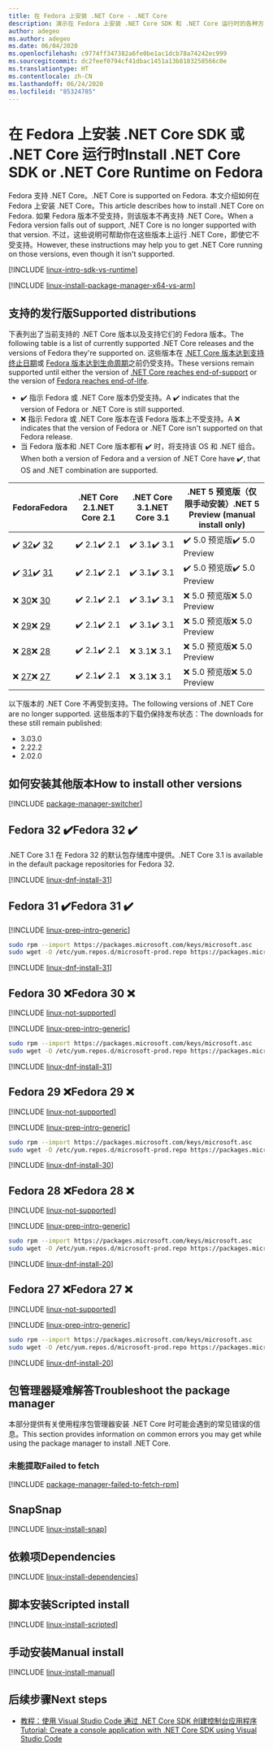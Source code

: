 ```yaml
---
title: 在 Fedora 上安装 .NET Core - .NET Core
description: 演示在 Fedora 上安装 .NET Core SDK 和 .NET Core 运行时的各种方法。
author: adegeo
ms.author: adegeo
ms.date: 06/04/2020
ms.openlocfilehash: c9774ff347382a6fe0be1ac1dcb78a74242ec999
ms.sourcegitcommit: dc2feef0794cf41dbac1451a13b8183258566c0e
ms.translationtype: HT
ms.contentlocale: zh-CN
ms.lasthandoff: 06/24/2020
ms.locfileid: "85324785"
---
```

# <a name="install-net-core-sdk-or-net-core-runtime-on-fedora"></a><span data-ttu-id="fc005-103">在 Fedora 上安装 .NET Core SDK 或 .NET Core 运行时</span><span class="sxs-lookup"><span data-stu-id="fc005-103">Install .NET Core SDK or .NET Core Runtime on Fedora</span></span>

<span data-ttu-id="fc005-104">Fedora 支持 .NET Core。</span><span class="sxs-lookup"><span data-stu-id="fc005-104">.NET Core is supported on Fedora.</span></span> <span data-ttu-id="fc005-105">本文介绍如何在 Fedora 上安装 .NET Core。</span><span class="sxs-lookup"><span data-stu-id="fc005-105">This article describes how to install .NET Core on Fedora.</span></span> <span data-ttu-id="fc005-106">如果 Fedora 版本不受支持，则该版本不再支持 .NET Core。</span><span class="sxs-lookup"><span data-stu-id="fc005-106">When a Fedora version falls out of support, .NET Core is no longer supported with that version.</span></span> <span data-ttu-id="fc005-107">不过，这些说明可帮助你在这些版本上运行 .NET Core，即使它不受支持。</span><span class="sxs-lookup"><span data-stu-id="fc005-107">However, these instructions may help you to get .NET Core running on those versions, even though it isn't supported.</span></span>

[!INCLUDE [linux-intro-sdk-vs-runtime](includes/linux-intro-sdk-vs-runtime.md)]

[!INCLUDE [linux-install-package-manager-x64-vs-arm](includes/linux-install-package-manager-x64-vs-arm.md)]

## <a name="supported-distributions"></a><span data-ttu-id="fc005-108">支持的发行版</span><span class="sxs-lookup"><span data-stu-id="fc005-108">Supported distributions</span></span>

<span data-ttu-id="fc005-109">下表列出了当前支持的 .NET Core 版本以及支持它们的 Fedora 版本。</span><span class="sxs-lookup"><span data-stu-id="fc005-109">The following table is a list of currently supported .NET Core releases and the versions of Fedora they're supported on.</span></span> <span data-ttu-id="fc005-110">这些版本在 [.NET Core 版本达到支持终止日期](https://dotnet.microsoft.com/platform/support/policy/dotnet-core)或 [Fedora 版本达到生命周期](https://fedoraproject.org/wiki/End_of_life)之前仍受支持。</span><span class="sxs-lookup"><span data-stu-id="fc005-110">These versions remain supported until either the version of [.NET Core reaches end-of-support](https://dotnet.microsoft.com/platform/support/policy/dotnet-core) or the version of [Fedora reaches end-of-life](https://fedoraproject.org/wiki/End_of_life).</span></span>

- <span data-ttu-id="fc005-111">✔️ 指示 Fedora 或 .NET Core 版本仍受支持。</span><span class="sxs-lookup"><span data-stu-id="fc005-111">A ✔️ indicates that the version of Fedora or .NET Core is still supported.</span></span>
- <span data-ttu-id="fc005-112">❌ 指示 Fedora 或 .NET Core 版本在该 Fedora 版本上不受支持。</span><span class="sxs-lookup"><span data-stu-id="fc005-112">A ❌ indicates that the version of Fedora or .NET Core isn't supported on that Fedora release.</span></span>
- <span data-ttu-id="fc005-113">当 Fedora 版本和 .NET Core 版本都有 ✔️ 时，将支持该 OS 和 .NET 组合。</span><span class="sxs-lookup"><span data-stu-id="fc005-113">When both a version of Fedora and a version of .NET Core have ✔️, that OS and .NET combination are supported.</span></span>

| <span data-ttu-id="fc005-114">Fedora</span><span class="sxs-lookup"><span data-stu-id="fc005-114">Fedora</span></span>                   | <span data-ttu-id="fc005-115">.NET Core 2.1</span><span class="sxs-lookup"><span data-stu-id="fc005-115">.NET Core 2.1</span></span> | <span data-ttu-id="fc005-116">.NET Core 3.1</span><span class="sxs-lookup"><span data-stu-id="fc005-116">.NET Core 3.1</span></span> | <span data-ttu-id="fc005-117">.NET 5 预览版（仅限手动安装）</span><span class="sxs-lookup"><span data-stu-id="fc005-117">.NET 5 Preview (manual install only)</span></span> |
|--------------------------|---------------|---------------|----------------|
| <span data-ttu-id="fc005-118">✔️ [32](linux-fedora.md#fedora-32-)</span><span class="sxs-lookup"><span data-stu-id="fc005-118">✔️ [32](linux-fedora.md#fedora-32-)</span></span> | <span data-ttu-id="fc005-119">✔️ 2.1</span><span class="sxs-lookup"><span data-stu-id="fc005-119">✔️ 2.1</span></span>        | <span data-ttu-id="fc005-120">✔️ 3.1</span><span class="sxs-lookup"><span data-stu-id="fc005-120">✔️ 3.1</span></span>        | <span data-ttu-id="fc005-121">✔️ 5.0 预览版</span><span class="sxs-lookup"><span data-stu-id="fc005-121">✔️ 5.0 Preview</span></span> |
| <span data-ttu-id="fc005-122">✔️ [31](linux-fedora.md#fedora-31-)</span><span class="sxs-lookup"><span data-stu-id="fc005-122">✔️ [31](linux-fedora.md#fedora-31-)</span></span> | <span data-ttu-id="fc005-123">✔️ 2.1</span><span class="sxs-lookup"><span data-stu-id="fc005-123">✔️ 2.1</span></span>        | <span data-ttu-id="fc005-124">✔️ 3.1</span><span class="sxs-lookup"><span data-stu-id="fc005-124">✔️ 3.1</span></span>        | <span data-ttu-id="fc005-125">✔️ 5.0 预览版</span><span class="sxs-lookup"><span data-stu-id="fc005-125">✔️ 5.0 Preview</span></span> |
| <span data-ttu-id="fc005-126">❌ [30](linux-fedora.md#fedora-30-)</span><span class="sxs-lookup"><span data-stu-id="fc005-126">❌ [30](linux-fedora.md#fedora-30-)</span></span> | <span data-ttu-id="fc005-127">✔️ 2.1</span><span class="sxs-lookup"><span data-stu-id="fc005-127">✔️ 2.1</span></span>        | <span data-ttu-id="fc005-128">✔️ 3.1</span><span class="sxs-lookup"><span data-stu-id="fc005-128">✔️ 3.1</span></span>        | <span data-ttu-id="fc005-129">❌ 5.0 预览版</span><span class="sxs-lookup"><span data-stu-id="fc005-129">❌ 5.0 Preview</span></span> |
| <span data-ttu-id="fc005-130">❌ [29](linux-fedora.md#fedora-29-)</span><span class="sxs-lookup"><span data-stu-id="fc005-130">❌ [29](linux-fedora.md#fedora-29-)</span></span> | <span data-ttu-id="fc005-131">✔️ 2.1</span><span class="sxs-lookup"><span data-stu-id="fc005-131">✔️ 2.1</span></span>        | <span data-ttu-id="fc005-132">✔️ 3.1</span><span class="sxs-lookup"><span data-stu-id="fc005-132">✔️ 3.1</span></span>        | <span data-ttu-id="fc005-133">❌ 5.0 预览版</span><span class="sxs-lookup"><span data-stu-id="fc005-133">❌ 5.0 Preview</span></span> |
| <span data-ttu-id="fc005-134">❌ [28](linux-fedora.md#fedora-28-)</span><span class="sxs-lookup"><span data-stu-id="fc005-134">❌ [28](linux-fedora.md#fedora-28-)</span></span> | <span data-ttu-id="fc005-135">✔️ 2.1</span><span class="sxs-lookup"><span data-stu-id="fc005-135">✔️ 2.1</span></span>        | <span data-ttu-id="fc005-136">❌ 3.1</span><span class="sxs-lookup"><span data-stu-id="fc005-136">❌ 3.1</span></span>        | <span data-ttu-id="fc005-137">❌ 5.0 预览版</span><span class="sxs-lookup"><span data-stu-id="fc005-137">❌ 5.0 Preview</span></span> |
| <span data-ttu-id="fc005-138">❌ [27](linux-fedora.md#fedora-27-)</span><span class="sxs-lookup"><span data-stu-id="fc005-138">❌ [27](linux-fedora.md#fedora-27-)</span></span> | <span data-ttu-id="fc005-139">✔️ 2.1</span><span class="sxs-lookup"><span data-stu-id="fc005-139">✔️ 2.1</span></span>        | <span data-ttu-id="fc005-140">❌ 3.1</span><span class="sxs-lookup"><span data-stu-id="fc005-140">❌ 3.1</span></span>        | <span data-ttu-id="fc005-141">❌ 5.0 预览版</span><span class="sxs-lookup"><span data-stu-id="fc005-141">❌ 5.0 Preview</span></span> |

<span data-ttu-id="fc005-142">以下版本的 .NET Core 不再受到支持。</span><span class="sxs-lookup"><span data-stu-id="fc005-142">The following versions of .NET Core are no longer supported.</span></span> <span data-ttu-id="fc005-143">这些版本的下载仍保持发布状态：</span><span class="sxs-lookup"><span data-stu-id="fc005-143">The downloads for these still remain published:</span></span>

- <span data-ttu-id="fc005-144">3.0</span><span class="sxs-lookup"><span data-stu-id="fc005-144">3.0</span></span>
- <span data-ttu-id="fc005-145">2.2</span><span class="sxs-lookup"><span data-stu-id="fc005-145">2.2</span></span>
- <span data-ttu-id="fc005-146">2.0</span><span class="sxs-lookup"><span data-stu-id="fc005-146">2.0</span></span>

## <a name="how-to-install-other-versions"></a><span data-ttu-id="fc005-147">如何安装其他版本</span><span class="sxs-lookup"><span data-stu-id="fc005-147">How to install other versions</span></span>

[!INCLUDE [package-manager-switcher](./includes/package-manager-heading-hack-pkgname.md)]

## <a name="fedora-32-"></a><span data-ttu-id="fc005-148">Fedora 32 ✔️</span><span class="sxs-lookup"><span data-stu-id="fc005-148">Fedora 32 ✔️</span></span>

<span data-ttu-id="fc005-149">.NET Core 3.1 在 Fedora 32 的默认包存储库中提供。</span><span class="sxs-lookup"><span data-stu-id="fc005-149">.NET Core 3.1 is available in the default package repositories for Fedora 32.</span></span>

[!INCLUDE [linux-dnf-install-31](includes/linux-install-31-dnf.md)]

## <a name="fedora-31-"></a><span data-ttu-id="fc005-150">Fedora 31 ✔️</span><span class="sxs-lookup"><span data-stu-id="fc005-150">Fedora 31 ✔️</span></span>

[!INCLUDE [linux-prep-intro-generic](includes/linux-prep-intro-generic.md)]

```bash
sudo rpm --import https://packages.microsoft.com/keys/microsoft.asc
sudo wget -O /etc/yum.repos.d/microsoft-prod.repo https://packages.microsoft.com/config/fedora/31/prod.repo
```

[!INCLUDE [linux-dnf-install-31](includes/linux-install-31-dnf.md)]

## <a name="fedora-30-"></a><span data-ttu-id="fc005-151">Fedora 30 ❌</span><span class="sxs-lookup"><span data-stu-id="fc005-151">Fedora 30 ❌</span></span>

[!INCLUDE [linux-not-supported](includes/linux-not-supported-fedora.md)]

[!INCLUDE [linux-prep-intro-generic](includes/linux-prep-intro-generic.md)]

```bash
sudo rpm --import https://packages.microsoft.com/keys/microsoft.asc
sudo wget -O /etc/yum.repos.d/microsoft-prod.repo https://packages.microsoft.com/config/fedora/30/prod.repo
```

[!INCLUDE [linux-dnf-install-31](includes/linux-install-31-dnf.md)]

## <a name="fedora-29-"></a><span data-ttu-id="fc005-152">Fedora 29 ❌</span><span class="sxs-lookup"><span data-stu-id="fc005-152">Fedora 29 ❌</span></span>

[!INCLUDE [linux-not-supported](includes/linux-not-supported-fedora.md)]

[!INCLUDE [linux-prep-intro-generic](includes/linux-prep-intro-generic.md)]

```bash
sudo rpm --import https://packages.microsoft.com/keys/microsoft.asc
sudo wget -O /etc/yum.repos.d/microsoft-prod.repo https://packages.microsoft.com/config/fedora/29/prod.repo
```

[!INCLUDE [linux-dnf-install-30](includes/linux-install-30-dnf.md)]

## <a name="fedora-28-"></a><span data-ttu-id="fc005-153">Fedora 28 ❌</span><span class="sxs-lookup"><span data-stu-id="fc005-153">Fedora 28 ❌</span></span>

[!INCLUDE [linux-not-supported](includes/linux-not-supported-fedora.md)]

[!INCLUDE [linux-prep-intro-generic](includes/linux-prep-intro-generic.md)]

```bash
sudo rpm --import https://packages.microsoft.com/keys/microsoft.asc
sudo wget -O /etc/yum.repos.d/microsoft-prod.repo https://packages.microsoft.com/config/fedora/28/prod.repo
```

[!INCLUDE [linux-dnf-install-20](includes/linux-install-20-dnf.md)]

## <a name="fedora-27-"></a><span data-ttu-id="fc005-154">Fedora 27 ❌</span><span class="sxs-lookup"><span data-stu-id="fc005-154">Fedora 27 ❌</span></span>

[!INCLUDE [linux-not-supported](includes/linux-not-supported-fedora.md)]

[!INCLUDE [linux-prep-intro-generic](includes/linux-prep-intro-generic.md)]

```bash
sudo rpm --import https://packages.microsoft.com/keys/microsoft.asc
sudo wget -O /etc/yum.repos.d/microsoft-prod.repo https://packages.microsoft.com/config/fedora/27/prod.repo
```

[!INCLUDE [linux-dnf-install-20](includes/linux-install-20-dnf.md)]

## <a name="troubleshoot-the-package-manager"></a><span data-ttu-id="fc005-155">包管理器疑难解答</span><span class="sxs-lookup"><span data-stu-id="fc005-155">Troubleshoot the package manager</span></span>

<span data-ttu-id="fc005-156">本部分提供有关使用程序包管理器安装 .NET Core 时可能会遇到的常见错误的信息。</span><span class="sxs-lookup"><span data-stu-id="fc005-156">This section provides information on common errors you may get while using the package manager to install .NET Core.</span></span>

### <a name="failed-to-fetch"></a><span data-ttu-id="fc005-157">未能提取</span><span class="sxs-lookup"><span data-stu-id="fc005-157">Failed to fetch</span></span>

[!INCLUDE [package-manager-failed-to-fetch-rpm](includes/package-manager-failed-to-fetch-rpm.md)]

## <a name="snap"></a><span data-ttu-id="fc005-158">Snap</span><span class="sxs-lookup"><span data-stu-id="fc005-158">Snap</span></span>

[!INCLUDE [linux-install-snap](includes/linux-install-snap.md)]

## <a name="dependencies"></a><span data-ttu-id="fc005-159">依赖项</span><span class="sxs-lookup"><span data-stu-id="fc005-159">Dependencies</span></span>

[!INCLUDE [linux-install-dependencies](includes/linux-install-dependencies.md)]

## <a name="scripted-install"></a><span data-ttu-id="fc005-160">脚本安装</span><span class="sxs-lookup"><span data-stu-id="fc005-160">Scripted install</span></span>

[!INCLUDE [linux-install-scripted](includes/linux-install-scripted.md)]

## <a name="manual-install"></a><span data-ttu-id="fc005-161">手动安装</span><span class="sxs-lookup"><span data-stu-id="fc005-161">Manual install</span></span>

[!INCLUDE [linux-install-manual](includes/linux-install-manual.md)]

## <a name="next-steps"></a><span data-ttu-id="fc005-162">后续步骤</span><span class="sxs-lookup"><span data-stu-id="fc005-162">Next steps</span></span>

- [<span data-ttu-id="fc005-163">教程：使用 Visual Studio Code 通过 .NET Core SDK 创建控制台应用程序</span><span class="sxs-lookup"><span data-stu-id="fc005-163">Tutorial: Create a console application with .NET Core SDK using Visual Studio Code</span></span>](../tutorials/with-visual-studio-code.md)
